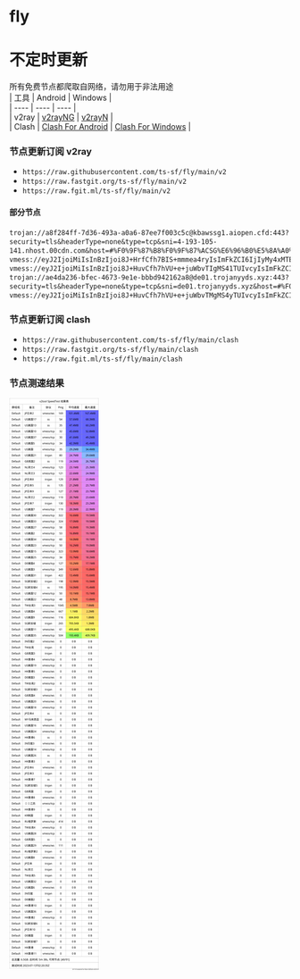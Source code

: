 # fly
# 不定时更新
所有免费节点都爬取自网络，请勿用于非法用途  
|  工具  | Android  | Windows  |  
|  ----  | ----   | ----  |  
| v2ray  | [v2rayNG](https://github.com/2dust/v2rayNG/releases) | [v2rayN](https://github.com/2dust/v2rayN/releases) |  
| Clash  | [Clash For Android](https://github.com/Kr328/ClashForAndroid/releases) | [Clash For Windows](https://github.com/Fndroid/clash_for_windows_pkg/releases) | 
  
### 节点更新订阅  v2ray
- `https://raw.githubusercontent.com/ts-sf/fly/main/v2`  
- `https://raw.fastgit.org/ts-sf/fly/main/v2`  
- `https://raw.fgit.ml/ts-sf/fly/main/v2`  
#### 部分节点  
``` 
trojan://a8f284ff-7d36-493a-a0a6-87ee7f003c5c@kbawssg1.aiopen.cfd:443?security=tls&headerType=none&type=tcp&sni=4-193-105-141.nhost.00cdn.com&host=#%F0%9F%87%B8%F0%9F%87%ACSG%E6%96%B0%E5%8A%A0%E5%9D%A1%20202.5KB%2Fs
vmess://eyJ2IjoiMiIsInBzIjoi8J+HrfCfh7BIS+mmmea4ryIsImFkZCI6IjIyMy4xMTEuMTU3LjUwIiwicG9ydCI6IjMwMDMwIiwiaWQiOiI4N2Q1NDU3OS1hMWViLTQ4NzUtYjI4OC1hZmUyNWY3MjYyMjgiLCJhaWQiOiIwIiwic2N5IjoiYXV0byIsIm5ldCI6InRjcCIsInR5cGUiOiJub25lIiwiaG9zdCI6IiIsInBhdGgiOiIvIiwidGxzIjoiIiwic25pIjoiIiwidGVzdF9uYW1lIjoiSEvpppnmuK8ifQ==
vmess://eyJ2IjoiMiIsInBzIjoi8J+HuvCfh7hVU+e+juWbvTIgMS41TUIvcyIsImFkZCI6IjE5OC4yLjIwMy41NyIsInBvcnQiOiI0NDY3MiIsImlkIjoiNDE4MDQ4YWYtYTI5My00Yjk5LTliMGMtOThjYTM1ODBkZDI0IiwiYWlkIjoiNjQiLCJzY3kiOiJhdXRvIiwibmV0IjoidGNwIiwidHlwZSI6Im5vbmUiLCJob3N0IjoiIiwicGF0aCI6Ii9paGhwMGR1Y3MxMzk0ZHlvIiwidGxzIjoiIiwic25pIjoiIiwidGVzdF9uYW1lIjoiVVPnvo7lm70yIn0=
trojan://ae4da236-bfec-4673-9e1e-bbbd942162a8@de01.trojanyyds.xyz:443?security=tls&headerType=none&type=tcp&sni=de01.trojanyyds.xyz&host=#%F0%9F%87%A9%F0%9F%87%AADE%E5%BE%B7%E5%9B%BD
vmess://eyJ2IjoiMiIsInBzIjoi8J+HuvCfh7hVU+e+juWbvTMgMS4yTUIvcyIsImFkZCI6IjE1Ni4yNTEuMTM1LjExIiwicG9ydCI6IjUzMzAyIiwiaWQiOiI0MTgwNDhhZi1hMjkzLTRiOTktOWIwYy05OGNhMzU4MGRkMjQiLCJhaWQiOiI2NCIsInNjeSI6ImF1dG8iLCJuZXQiOiJ0Y3AiLCJ0eXBlIjoibm9uZSIsImhvc3QiOiIiLCJwYXRoIjoiL3Z1azIuMGJhZC5jb20vY2hhdCIsInRscyI6IiIsInNuaSI6IiIsInRlc3RfbmFtZSI6IlVT576O5Zu9MyJ9
```
### 节点更新订阅  clash
- `https://raw.githubusercontent.com/ts-sf/fly/main/clash`  
- `https://raw.fastgit.org/ts-sf/fly/main/clash`  
- `https://raw.fgit.ml/ts-sf/fly/main/clash`  

### 节点测速结果
![image](traffic.png)
